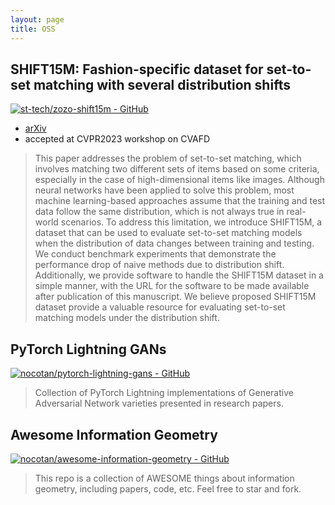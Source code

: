 ```yaml
---
layout: page
title: OSS
---
```


## SHIFT15M: Fashion-specific dataset for set-to-set matching with several distribution shifts

[![st-tech/zozo-shift15m - GitHub](https://gh-card.dev/repos/st-tech/zozo-shift15m.svg)](https://github.com/st-tech/zozo-shift15m)

- [arXiv](https://arxiv.org/abs/2108.12992)
- accepted at CVPR2023 workshop on CVAFD

>This paper addresses the problem of set-to-set matching, which involves matching two different sets of items based on some criteria, especially in the case of high-dimensional items like images. Although neural networks have been applied to solve this problem, most machine learning-based approaches assume that the training and test data follow the same distribution, which is not always true in real-world scenarios. To address this limitation, we introduce SHIFT15M, a dataset that can be used to evaluate set-to-set matching models when the distribution of data changes between training and testing. We conduct benchmark experiments that demonstrate the performance drop of naive methods due to distribution shift. Additionally, we provide software to handle the SHIFT15M dataset in a simple manner, with the URL for the software to be made available after publication of this manuscript. We believe proposed SHIFT15M dataset provide a valuable resource for evaluating set-to-set matching models under the distribution shift.

## PyTorch Lightning GANs

[![nocotan/pytorch-lightning-gans - GitHub](https://gh-card.dev/repos/nocotan/pytorch-lightning-gans.svg)](https://github.com/nocotan/pytorch-lightning-gans)

> Collection of PyTorch Lightning implementations of Generative Adversarial Network varieties presented in research papers.

## Awesome Information Geometry

[![nocotan/awesome-information-geometry - GitHub](https://gh-card.dev/repos/nocotan/awesome-information-geometry.svg)](https://github.com/nocotan/awesome-information-geometry)

> This repo is a collection of AWESOME things about information geometry, including papers, code, etc. Feel free to star and fork.